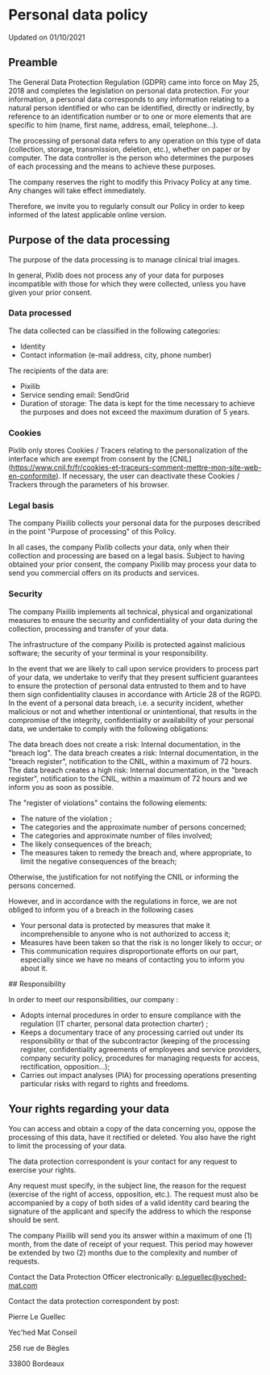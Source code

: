 # Personal data policy

Updated on 01/10/2021

## Preamble

The General Data Protection Regulation (GDPR) came into force on May 25, 2018 and completes the legislation on personal data protection. For your information, a personal data corresponds to any information relating to a natural person identified or who can be identified, directly or indirectly, by reference to an identification number or to one or more elements that are specific to him (name, first name, address, email, telephone...).

The processing of personal data refers to any operation on this type of data (collection, storage, transmission, deletion, etc.), whether on paper or by computer. The data controller is the person who determines the purposes of each processing and the means to achieve these purposes.

The company reserves the right to modify this Privacy Policy at any time. Any changes will take effect immediately.

Therefore, we invite you to regularly consult our Policy in order to keep informed of the latest applicable online version.

## Purpose of the data processing

The purpose of the data processing is to manage clinical trial images.

In general, Pixlib does not process any of your data for purposes incompatible with those for which they were collected, unless you have given your prior consent.

### Data processed

The data collected can be classified in the following categories:

* Identity
* Contact information (e-mail address, city, phone number)

The recipients of the data are:

* Pixilib
* Service sending email: SendGrid
* Duration of storage: The data is kept for the time necessary to achieve the purposes and does not exceed the maximum duration of 5 years.

### Cookies

Pixlib only stores Cookies / Tracers relating to the personalization of the interface which are exempt from consent by the [CNIL] (https://www.cnil.fr/fr/cookies-et-traceurs-comment-mettre-mon-site-web-en-conformite).
If necessary, the user can deactivate these Cookies / Trackers through the parameters of his browser.

### Legal basis

The company Pixilib collects your personal data for the purposes described in the point "Purpose of processing" of this Policy.

In all cases, the company Pixlib collects your data, only when their collection and processing are based on a legal basis. Subject to having obtained your prior consent, the company Pixilib may process your data to send you commercial offers on its products and services.

### Security

The company Pixilib implements all technical, physical and organizational measures to ensure the security and confidentiality of your data during the collection, processing and transfer of your data.

The infrastructure of the company Pixilib is protected against malicious software; the security of your terminal is your responsibility.

In the event that we are likely to call upon service providers to process part of your data, we undertake to verify that they present sufficient guarantees to ensure the protection of personal data entrusted to them and to have them sign confidentiality clauses in accordance with Article 28 of the RGPD. In the event of a personal data breach, i.e. a security incident, whether malicious or not and whether intentional or unintentional, that results in the compromise of the integrity, confidentiality or availability of your personal data, we undertake to comply with the following obligations:

The data breach does not create a risk: Internal documentation, in the "breach log".
The data breach creates a risk: Internal documentation, in the "breach register", notification to the CNIL, within a maximum of 72 hours.
The data breach creates a high risk: Internal documentation, in the "breach register", notification to the CNIL, within a maximum of 72 hours and we inform you as soon as possible.

The "register of violations" contains the following elements:

* The nature of the violation ;
* The categories and the approximate number of persons concerned;
* The categories and approximate number of files involved;
* The likely consequences of the breach;
* The measures taken to remedy the breach and, where appropriate, to limit the negative consequences of the breach;

Otherwise, the justification for not notifying the CNIL or informing the persons concerned.

However, and in accordance with the regulations in force, we are not obliged to inform you of a breach in the following cases

- Your personal data is protected by measures that make it incomprehensible to anyone who is not authorized to access it;
- Measures have been taken so that the risk is no longer likely to occur; or
- This communication requires disproportionate efforts on our part, especially since we have no means of contacting you to inform you about it.

## Responsibility

In order to meet our responsibilities, our company :

* Adopts internal procedures in order to ensure compliance with the regulation (IT charter, personal data protection charter) ;
* Keeps a documentary trace of any processing carried out under its responsibility or that of the subcontractor (keeping of the processing register, confidentiality agreements of employees and service providers, company security policy, procedures for managing requests for access, rectification, opposition...);
* Carries out impact analyses (PIA) for processing operations presenting particular risks with regard to rights and freedoms.

## Your rights regarding your data

You can access and obtain a copy of the data concerning you, oppose the processing of this data, have it rectified or deleted. You also have the right to limit the processing of your data.

The data protection correspondent is your contact for any request to exercise your rights.

Any request must specify, in the subject line, the reason for the request (exercise of the right of access, opposition, etc.). The request must also be accompanied by a copy of both sides of a valid identity card bearing the signature of the applicant and specify the address to which the response should be sent.

The company Pixilib will send you its answer within a maximum of one (1) month, from the date of receipt of your request. This period may however be extended by two (2) months due to the complexity and number of requests.

Contact the Data Protection Officer electronically: p.leguellec@yeched-mat.com

Contact the data protection correspondent by post:

Pierre Le Guellec

Yec'hed Mat Conseil

256 rue de Bègles

33800 Bordeaux